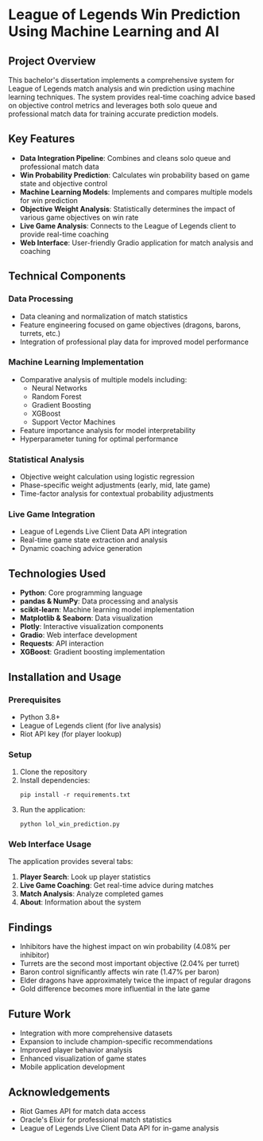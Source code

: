 # League of Legends Win Prediction Using Machine Learning and AI

## Project Overview
This bachelor's dissertation implements a comprehensive system for League of Legends match analysis and win prediction using machine learning techniques. The system provides real-time coaching advice based on objective control metrics and leverages both solo queue and professional match data for training accurate prediction models.

## Key Features
- **Data Integration Pipeline**: Combines and cleans solo queue and professional match data
- **Win Probability Prediction**: Calculates win probability based on game state and objective control
- **Machine Learning Models**: Implements and compares multiple models for win prediction
- **Objective Weight Analysis**: Statistically determines the impact of various game objectives on win rate
- **Live Game Analysis**: Connects to the League of Legends client to provide real-time coaching
- **Web Interface**: User-friendly Gradio application for match analysis and coaching

## Technical Components

### Data Processing
- Data cleaning and normalization of match statistics
- Feature engineering focused on game objectives (dragons, barons, turrets, etc.)
- Integration of professional play data for improved model performance

### Machine Learning Implementation
- Comparative analysis of multiple models including:
  - Neural Networks
  - Random Forest
  - Gradient Boosting
  - XGBoost
  - Support Vector Machines
- Feature importance analysis for model interpretability
- Hyperparameter tuning for optimal performance

### Statistical Analysis
- Objective weight calculation using logistic regression
- Phase-specific weight adjustments (early, mid, late game)
- Time-factor analysis for contextual probability adjustments

### Live Game Integration
- League of Legends Live Client Data API integration
- Real-time game state extraction and analysis
- Dynamic coaching advice generation

## Technologies Used
- **Python**: Core programming language
- **pandas & NumPy**: Data processing and analysis
- **scikit-learn**: Machine learning model implementation
- **Matplotlib & Seaborn**: Data visualization
- **Plotly**: Interactive visualization components
- **Gradio**: Web interface development
- **Requests**: API interaction
- **XGBoost**: Gradient boosting implementation

## Installation and Usage

### Prerequisites
- Python 3.8+
- League of Legends client (for live analysis)
- Riot API key (for player lookup)

### Setup
1. Clone the repository
2. Install dependencies:
   ```
   pip install -r requirements.txt
   ```
3. Run the application:
   ```
   python lol_win_prediction.py
   ```

### Web Interface Usage
The application provides several tabs:
1. **Player Search**: Look up player statistics
2. **Live Game Coaching**: Get real-time advice during matches
3. **Match Analysis**: Analyze completed games
4. **About**: Information about the system

## Findings
- Inhibitors have the highest impact on win probability (4.08% per inhibitor)
- Turrets are the second most important objective (2.04% per turret)
- Baron control significantly affects win rate (1.47% per baron)
- Elder dragons have approximately twice the impact of regular dragons
- Gold difference becomes more influential in the late game

## Future Work
- Integration with more comprehensive datasets
- Expansion to include champion-specific recommendations
- Improved player behavior analysis
- Enhanced visualization of game states
- Mobile application development

## Acknowledgements
- Riot Games API for match data access
- Oracle's Elixir for professional match statistics
- League of Legends Live Client Data API for in-game analysis
